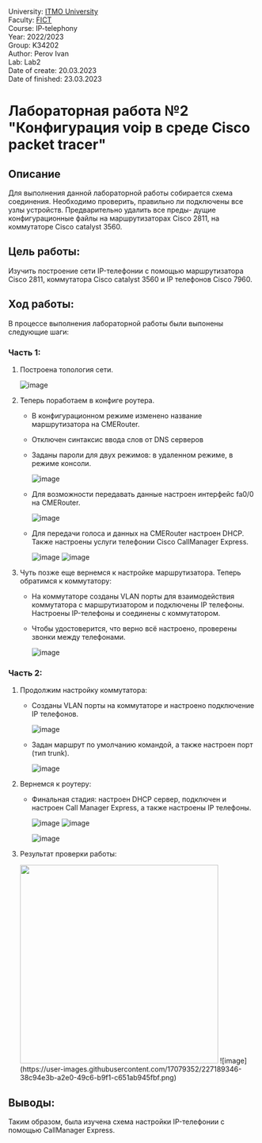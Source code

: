 University: [ITMO University](https://itmo.ru/ru/) <br/>
Faculty: [FICT](https://fict.itmo.ru) <br/>
Course: IP-telephony <br/>
Year: 2022/2023 <br/>
Group: K34202 <br/>
Author: Perov Ivan <br/>
Lab: Lab2 <br/>
Date of create: 20.03.2023 <br/>
Date of finished: 23.03.2023 <br/>

# Лабораторная работа №2 "Конфигурация voip в среде Сisco packet tracer"

## Описание
   Для выполнения данной лабораторной работы собирается схема соединения. Необходимо проверить, правильно ли подключены все узлы устройств. Предварительно удалить все преды- дущие конфигурационные файлы на маршрутизаторах Cisco 2811, на коммутаторе Cisco catalyst 3560.
   
## Цель работы:
   Изучить построение сети IP-телефонии с помощью маршрутизатора Cisco 2811, коммутатора Cisco catalyst 3560 и IP телефонов Cisco 7960.

## Ход работы:
   В процессе выполнения лабораторной работы были выпонены следующие шаги:
   
   ### Часть 1:
   1) Построена топология сети.
   
      ![image](https://user-images.githubusercontent.com/17079352/226307322-708245cf-b53b-427c-99f0-a1f4c339dbc6.png)

   2) Теперь поработаем в конфиге роутера.
      * В конфигурационном режиме изменено название маршрутизатора на CMERouter.<br/>
      * Отключен синтаксис ввода слов от DNS серверов
    
      * Заданы пароли для двух режимов: в удаленном режиме, в режиме консоли.
  
        ![image](https://user-images.githubusercontent.com/17079352/226308296-c4fb51e7-5f17-40a2-9944-4d10e6d1b089.png)
  
      * Для возможности передавать данные настроен интерфейс fa0/0 на CMERouter.

        ![image](https://user-images.githubusercontent.com/17079352/226310858-86081234-8261-4131-96e5-a3354e0c1dbe.png)

      * Для передачи голоса и данных на CMERouter настроен DHCP. Также настроены услуги телефонии Cisco CallManager Express.
  
        ![image](https://user-images.githubusercontent.com/17079352/226312204-7334e4b8-134a-42c5-b373-027d70715334.png)
        ![image](https://user-images.githubusercontent.com/17079352/226312598-4be420d3-4bdc-4ea6-bb85-76a85e97995d.png)
  
  3) Чуть позже еще вернемся к настройке маршрутизатора. Теперь обратимся к коммутатору:
  
      * На коммутаторе созданы VLAN порты для взаимодействия коммутатора с маршрутизатором и подключены IP телефоны. Настроены IP-телефоны и соединены с коммутатором.
      * Чтобы удостоверится, что верно всё настроено, проверены звонки между телефонами.

        ![image](https://user-images.githubusercontent.com/17079352/226330642-06b592c8-cb21-403a-9baa-ffc68e885ee9.png)

   ### Часть 2:
   1) Продолжим настройку коммутатора:
      * Созданы VLAN порты на коммутаторе и настроено подключение IP телефонов.

        ![image](https://user-images.githubusercontent.com/17079352/227185664-de6f967c-f2b8-42c0-899e-3e21af04dead.png)

      * Задан маршрут по умолчанию командой, а также настроен порт (тип trunk).

        ![image](https://user-images.githubusercontent.com/58363643/226112598-75ce35b5-f08c-4c6b-8f40-a748ca83aabf.png)

   2) Вернемся к роутеру:
      * Финальная стадия: настроен DHCP сервер, подключен и настроен Call Manager Express, а также настроены IP телефоны.

        ![image](https://user-images.githubusercontent.com/58363643/226112906-b977ef34-fcde-4bee-998c-33581fd1fada.png)
        ![image](https://user-images.githubusercontent.com/58363643/226112948-3a83d206-fb2b-4e05-a39b-703e1d18853e.png)

        ![image](https://user-images.githubusercontent.com/17079352/227186705-f940f108-6db8-46ec-b957-a771e4eafd53.png)

   3) Результат проверки работы:

      <img src="https://user-images.githubusercontent.com/58363643/226121168-eead5dc4-1a2b-4818-8ab7-a731ca25aad1.png" width="400">
      ![image](https://user-images.githubusercontent.com/17079352/227189346-38c94e3b-a2e0-49c6-b9f1-c651ab945fbf.png)

## Выводы:
Таким образом, была изучена схема настройки IP-телефонии с помощью CallManager Express.
